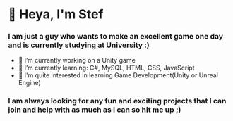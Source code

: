 # 👋 Heya, I'm Stef

### I am just a guy who wants to make an excellent game one day and is currently studying at University :)

- 🔭 I’m currently working on a Unity game
- 🌱 I’m currently learning: C#, MySQL, HTML, CSS, JavaScript
- 🤔 I'm quite interested in learning Game Development(Unity or Unreal Engine)

### I am always looking for any fun and exciting projects that I can join and help with as much as I can so hit me up ;)

<!--
**Maglata/Maglata** is a ✨ _special_ ✨ repository because its `README.md` (this file) appears on your GitHub profile.

Here are some ideas to get you started:

- 🔭 I’m currently working on ...
- 🌱 I’m currently learning ...
- 👯 I’m looking to collaborate on ...
- 🤔 I’m looking for help with ...
- 💬 Ask me about ...
- 📫 How to reach me: ...
- 😄 Pronouns: ...
- ⚡ Fun fact: ...
-->
